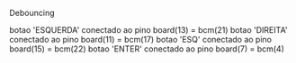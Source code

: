 Debouncing  
  
botao 'ESQUERDA' conectado ao pino board(13) = bcm(21)
botao 'DIREITA' conectado ao pino board(11) = bcm(17)
botao 'ESQ' conectado ao pino board(15) = bcm(22)
botao 'ENTER' conectado ao pino board(7) = bcm(4)
